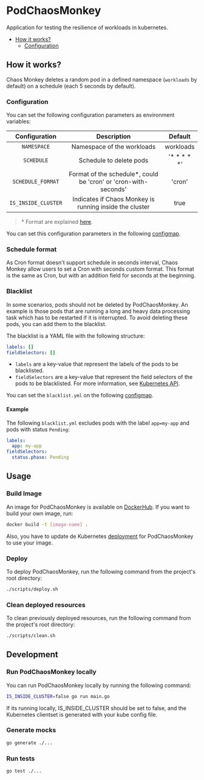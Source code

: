 # PodChaosMonkey

Application for testing the resilience of workloads in kubernetes.

- [How it works?](#how-it-works)
  - [Configuration](#configuration)

## How it works?

Chaos Monkey deletes a random pod in a defined namespace (`workloads` by default) on a schedule
(each 5 seconds by default).

### Configuration

You can set the following configuration parameters as environment variables:

|    Configuration    |                           Description                           |   Default   |
|:-------------------:|:---------------------------------------------------------------:|:-----------:|
|     `NAMESPACE`     |                   Namespace of the workloads                    |  workloads  |
|     `SCHEDULE`      |                     Schedule to delete pods                     | '* * * * *' |
|  `SCHEDULE_FORMAT`  | Format of the schedule*, could be 'cron' or 'cron-with-seconds' |   'cron'    |
| `IS_INSIDE_CLUSTER` |     Indicates if Chaos Monkey is running inside the cluster     |    true     |

> \* Format are explained [here](#schedule-format).

You can set this configuration parameters in the following [configmap](./kubernetes/chaos-monkey/chaos-monkey.configmap.yml).

### Schedule format

As Cron format doesn't support schedule in seconds interval, Chaos Monkey allow users to set a Cron with seconds custom 
format. This format is the same as Cron, but with an addition field for seconds at the beginning.

### Blacklist

In some scenarios, pods should not be deleted by PodChaosMonkey. An example is those pods that are running a long and
heavy data processing task which has to be restarted if it is interrupted. To avoid deleting these pods, you can add them
to the blacklist.

The blacklist is a YAML file with the following structure:

```yaml
labels: []
fieldSelectors: []
```

* `labels` are a key-value that represent the labels of the pods to be blacklisted.
* `fieldSelectors` are a key-value that represent the field selectors of the pods to be blacklisted. For more information,
  see [Kubernetes API](https://kubernetes.io/docs/concepts/overview/working-with-objects/field-selectors/).

You can set the `blacklist.yml` on the following [configmap](./kubernetes/chaos-monkey/chaos-monkey.configmap.yml).

#### Example
The following `blacklist.yml` excludes pods with the label `app=my-app` and pods with status `Pending`:

```yaml
labels:
  app: my-app
fieldSelectors:
  status.phase: Pending
```

## Usage

### Build Image

An image for PodChaosMonkey is available on [DockerHub](https://hub.docker.com/repository/docker/yisusisback/pod-chaos-monkey).
If you want to build your own image, run:
```bash
docker build -t [image-name] .
```

Also, you have to update de Kubernetes [deployment](./kubernetes/chaos-monkey/chaos-monkey.deployment.yml) for
PodChaosMonkey to use your image.

### Deploy
To deploy PodChaosMonkey, run the following command from the project's root directory:

```bash
./scripts/deploy.sh
```

### Clean deployed resources
To clean previously deployed resources, run the following command from the project's root directory:

```bash
./scripts/clean.sh
```

## Development

### Run PodChaosMonkey locally
You can run PodChaosMonkey locally by running the following command:

```bash
IS_INSIDE_CLUSTER=false go run main.go
```

If its running locally, IS_INSIDE_CLUSTER should be set to false, and the Kubernetes clientset is generated with your
kube config file.

### Generate mocks
```bash
go generate ./...
```

### Run tests
```bash
go test ./...
```

